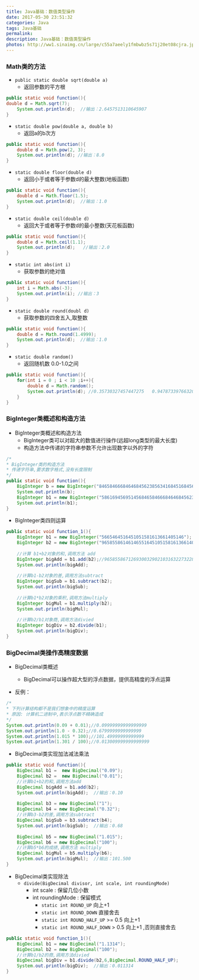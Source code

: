 ```yaml
---
title: Java基础：数值类型操作
date: 2017-05-30 23:51:32
categories: Java
tags: Java基础
permalink:
description: Java基础：数值类型操作
photos: http://ww1.sinaimg.cn/large/c55a7aeely1fmbwbz5s71j20et08cjra.jpg
---
```

### Math类的方法
- `public static double sqrt(double a)`
    - 返回参数的平方根
```Java
public static void function(){
double d = Math.sqrt(7);
   	System.out.println(d);  //输出：2.6457513110645907
}
```
<!--more-->
- `static double pow(double a, double b)`
    - 返回a的b次方  
```Java
public static void function(){
   	double d = Math.pow(2, 3);
   	System.out.println(d); //输出：8.0
}
```
- `static double floor(double d)`
	- 返回小于或者等于参数d的最大整数(地板函数)
```Java
public static void function(){
   	double d = Math.floor(1.5);
   	System.out.println(d);  //输出：1.0
}
```  
- `static double ceil(double d)`
	- 返回大于或者等于参数d的最小整数(天花板函数)
```Java
public static void function(){
   	double d = Math.ceil(1.1);
   	System.out.println(d);   //输出：2.0
}
```   
- `static int abs(int i)`
	- 获取参数的绝对值
```Java
public static void function(){
   	int i = Math.abs(-3);
   	System.out.println(i); //输出：3
}
```
- `static double round(doubl d)`
    - 获取参数的四舍五入,取整数
```Java
public static void function(){
  	double d = Math.round(1.4999); 
  	System.out.println(d);  //输出：1.0
}
```
- `static double random()`
    - 返回随机数 0.0-1.0之间
```Java
public static void function(){
  	for(int i = 0 ; i < 10 ;i++){
  		double d = Math.random();
  		System.out.println(d); //0.35730327457447275   0.9478733976632037
  	}
}
```
### BigInteger类概述和构造方法
- BigInteger类概述和构造方法
    - BigInteger类可以对超大的数值进行操作(远超long类型的最大长度)
    - 构造方法中传递的字符串参数不允许出现数字以外的字符
```Java
/*
* BigInteger类的构造方法
* 传递字符串,要求数字格式,没有长度限制
*/
public static void function(){
   	BigInteger b = new BigInteger("8465846668464684562385634168451684568645684564564");
   	System.out.println(b);
   	BigInteger b1 = new BigInteger("5861694569514568465846668464684562385634168451684568645684564564");
   	System.out.println(b1);
}
```
- BigInteger类四则运算
```Java
public static void function_1(){
	BigInteger b1 = new BigInteger("5665464516451051581613661405146");
	BigInteger b2 = new BigInteger("965855861461465516451051581613661405146");
		 
	//计算 b1+b2对象的和,调用方法 add
	BigInteger bigAdd = b1.add(b2);//965855867126930032902103163227322810292
	System.out.println(bigAdd);
		 
	//计算b1-b2对象的差,调用方法subtract
	BigInteger bigSub = b1.subtract(b2);
	System.out.println(bigSub);
		 
	//计算b1*b2对象的乘积,调用方法multiply
	BigInteger bigMul = b1.multiply(b2);
	System.out.println(bigMul);
		 
	//计算b2/b1对象商,调用方法divied
	BigInteger bigDiv = b2.divide(b1);
	System.out.println(bigDiv);
}
```
### BigDecimal类操作高精度数据
- BigDecimal类概述
    - BigDecimal可以操作超大型的浮点数据，提供高精度的浮点运算

- 反例：
```Java
/*
* 下列计算结构都不是我们想象中的精度运算
* 原因: 计算机二进制中,表示浮点数不精确造成
*/
System.out.println(0.09 + 0.01);//0.09999999999999999
System.out.println(1.0 - 0.32);//0.6799999999999999
System.out.println(1.015 * 100);//101.49999999999999
System.out.println(1.301 / 100);//0.013009999999999999

```
- BigDecimal类实现加法减法乘法
```Java
public static void function(){
  	BigDecimal b1 =  new BigDecimal("0.09");
  	BigDecimal b2 =  new BigDecimal("0.01");
  	//计算b1+b2的和,调用方法add
  	BigDecimal bigAdd = b1.add(b2);
  	System.out.println(bigAdd);  //输出：0.10
  		
  	BigDecimal b3 = new BigDecimal("1");
  	BigDecimal b4 = new BigDecimal("0.32");
  	//计算b3-b2的差,调用方法subtract
  	BigDecimal bigSub = b3.subtract(b4);
  	System.out.println(bigSub);  //输出：0.68
  		
  	BigDecimal b5 = new BigDecimal("1.015");
  	BigDecimal b6 = new BigDecimal("100");
  	//计算b5*b6的成绩,调用方法 multiply
  	BigDecimal bigMul = b5.multiply(b6);
  	System.out.println(bigMul);  //输出：101.500
}
```
- BigDecimal类实现除法
    - `divide(BigDecimal divisor, int scale, int roundingMode)`
        - int scale : 保留几位小数
        - int roundingMode : 保留模式
            - `static int ROUND_UP` 向上+1
            - `static int ROUND_DOWN` 直接舍去
            - `static int ROUND_HALF_UP` >= 0.5 向上+1
            - `static int ROUND_HALF_DOWN` > 0.5 向上+1 ,否则直接舍去
```Java
public static void function_1(){
	BigDecimal b1 = new BigDecimal("1.1314");
	BigDecimal b2 = new BigDecimal("100");
	//计算b1/b2的商,调用方法divied
	BigDecimal bigDiv = b1.divide(b2,6,BigDecimal.ROUND_HALF_UP); 
	System.out.println(bigDiv);  //输出：0.011314
}
```